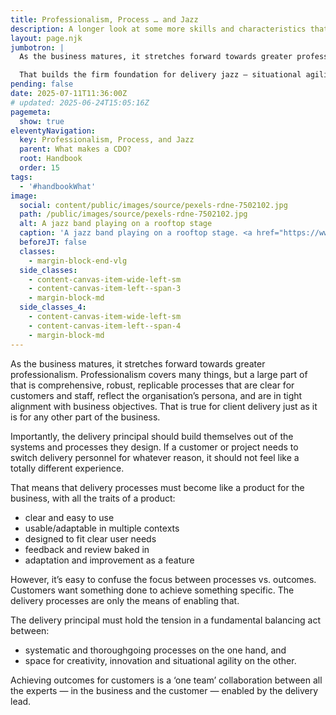 ```yaml
---
title: Professionalism, Process … and Jazz
description: A longer look at some more skills and characteristics that are important for a CDO
layout: page.njk
jumbotron: |
  As the business matures, it stretches forward towards greater professionalism. Professionalism demands that project delivery processes are comprehensive and robust.

  That builds the firm foundation for delivery jazz — situational agility, creativity, and innovation.
pending: false
date: 2025-07-11T11:36:00Z
# updated: 2025-06-24T15:05:16Z
pagemeta:
  show: true
eleventyNavigation:
  key: Professionalism, Process, and Jazz
  parent: What makes a CDO?
  root: Handbook
  order: 15
tags:
  - '#handbookWhat'
image:
  social: content/public/images/source/pexels-rdne-7502102.jpg
  path: /public/images/source/pexels-rdne-7502102.jpg
  alt: A jazz band playing on a rooftop stage
  caption: 'A jazz band playing on a rooftop stage. <a href="https://www.pexels.com/photo/a-band-playing-on-the-stage-7502102/" target="_blank" rel="noopener">Photo</a> by <a href="https://www.pexels.com/@rdne/" target="_blank" rel="noopener">RDNE</a> on Pexels.'
  beforeJT: false
  classes:
    - margin-block-end-vlg
  side_classes:
    - content-canvas-item-wide-left-sm
    - content-canvas-item-left--span-3
    - margin-block-md
  side_classes_4:
    - content-canvas-item-wide-left-sm
    - content-canvas-item-left--span-4
    - margin-block-md
---
```


As the business matures, it stretches forward towards greater professionalism. Professionalism covers many things, but a large part of that is comprehensive, robust, replicable processes that are clear for customers and staff, reflect the organisation’s persona, and are in tight alignment with business objectives. That is true for client delivery just as it is for any other part of the business.

Importantly, the delivery principal should build themselves out of the systems and processes they design. If a customer or project needs to switch delivery personnel for whatever reason, it should not feel like a totally different experience.

That means that delivery processes must become like a product for the business, with all the traits of a product:

- clear and easy to use
- usable/adaptable in multiple contexts
- designed to fit clear user needs
- feedback and review baked in
- adaptation and improvement as a feature

However, it’s easy to confuse the focus between processes vs. outcomes. Customers want something done to achieve something specific. The delivery processes are only the means of enabling that.

The delivery principal must hold the tension in a fundamental balancing act between:

- systematic and thoroughgoing processes on the one hand, and
- space for creativity, innovation and situational agility on the other.

Achieving outcomes for customers is a ‘one team’ collaboration between all the experts — in the business and the customer —  enabled by the delivery lead.
